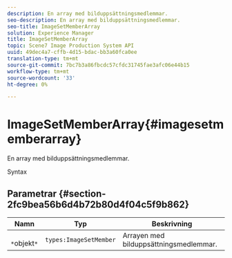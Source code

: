 ```yaml
---
description: En array med bilduppsättningsmedlemmar.
seo-description: En array med bilduppsättningsmedlemmar.
seo-title: ImageSetMemberArray
solution: Experience Manager
title: ImageSetMemberArray
topic: Scene7 Image Production System API
uuid: 49dec4a7-cffb-4d15-bdac-bb3a60fca0ee
translation-type: tm+mt
source-git-commit: 7bc7b3a86fbcdc57cfdc31745fae3afc06e44b15
workflow-type: tm+mt
source-wordcount: '33'
ht-degree: 0%

---
```



# ImageSetMemberArray{#imagesetmemberarray}

En array med bilduppsättningsmedlemmar.

Syntax

## Parametrar {#section-2fc9bea56b6d4b72b80d4f04c5f9b862}

| Namn | Typ | Beskrivning |
|---|---|---|
| ` *`objekt`*` | `types:ImageSetMember` | Arrayen med bilduppsättningsmedlemmar. |

